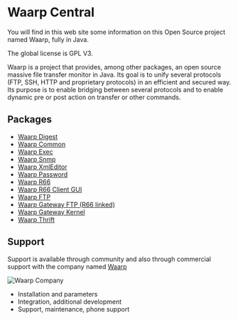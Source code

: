 Waarp Central
=============

You will find in this web site some information on this Open Source project named Waarp,
fully in Java.

The global license is GPL V3.

Waarp is a project that provides, among other packages, 
an open source massive file transfer monitor 
in Java. Its goal is to unify several protocols (FTP, SSH, HTTP and proprietary 
protocols) in an efficient and secured way. Its purpose is to enable bridging between 
several protocols and to enable dynamic pre or post action on transfer or other commands.

Packages
--------

 * [Waarp Digest](http://waarp.github.com/WaarpDigest)
 * [Waarp Common](http://waarp.github.com/WaarpCommon)
 * [Waarp Exec](http://waarp.github.com/WaarpExec)
 * [Waarp Snmp](http://waarp.github.com/WaarpSnmp)
 * [Waarp XmlEditor](http://waarp.github.com/WaarpXmlEditor)
 * [Waarp Password](http://waarp.github.com/WaarpPassword)
 * [Waarp R66](http://waarp.github.com/WaarpR66)
 * [Waarp R66 Client GUI](http://waarp.github.com/WaarpR66Gui)
 * [Waarp FTP](http://waarp.github.com/WaarpFtp)
 * [Waarp Gateway FTP (R66 linked)](http://waarp.github.com/WaarpGatewayFtp) 	
 * [Waarp Gateway Kernel](http://waarp.github.com/WaarpGatewayKernel) 	
 * [Waarp Thrift](http://waarp.github.com/WaarpThrift) 	

Support
-------

Support is available through community and also through commercial support
with the company named [Waarp](http://www.waarp.it/)

![Waarp Company](/res/waarp/waarp.gif "Waarp")

 * Installation and parameters
 * Integration, additional development
 * Support, maintenance, phone support
 
